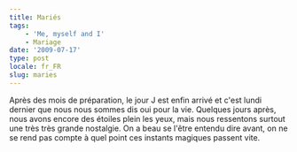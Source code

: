 ```yaml
---
title: Mariés
tags:
    - 'Me, myself and I'
    - Mariage
date: '2009-07-17'
type: post
locale: fr_FR
slug: maries
---
```


Après des mois de préparation, le jour J est enfin arrivé et c'est lundi dernier que nous nous sommes dis oui pour la vie. Quelques jours après, nous avons encore des étoiles plein les yeux, mais nous ressentons surtout une très très grande nostalgie. On a beau se l'être entendu dire avant, on ne se rend pas compte à quel point ces instants magiques passent vite.

